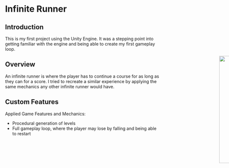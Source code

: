 # Infinite Runner

## Introduction
This is my first project using the Unity Engine. It was a stepping point into getting familiar with the engine and being able to create my first gameplay loop.

<div style="width: 1000px; height 600px;"><img src="https://github.com/edwarddemy/GameProjects/blob/main/infinite%20runner.png?raw=true" width="30%" height="30%" align="right"></div>


## Overview
An infinite runner is where the player has to continue a course for as long as they can for a score. I tried to recreate a similar experience by applying the same mechanics any other infinite runner would have.

## Custom Features

Applied Game Features and Mechanics:

- Procedural generation of levels
- Full gameplay loop, where the player may lose by falling and being able to restart
